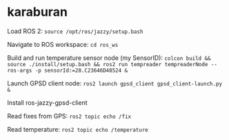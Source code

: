 # karaburan

Load ROS 2:
`source /opt/ros/jazzy/setup.bash`

Navigate to ROS workspace:
`cd ros_ws`

Build and run temperature sensor node (my SensorID):
`colcon build && source ./install/setup.bash && ros2 run tempreader tempreaderNode --ros-args -p sensorId:=28.C23646D48524 &`

Launch GPSD client node:
`ros2 launch gpsd_client gpsd_client-launch.py &`

Install ros-jazzy-gpsd-client

Read fixes from GPS:
`ros2 topic echo /fix`

Read temperature:
`ros2 topic echo /temperature`
